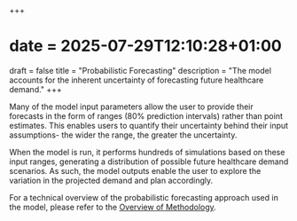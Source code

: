 +++
# date = 2025-07-29T12:10:28+01:00
draft = false
title = "Probabilistic Forecasting"
description = "The model accounts for the inherent uncertainty of forecasting future healthcare demand."
+++

Many of the model input parameters allow the user to provide their forecasts in the form of ranges (80% prediction intervals) rather than point estimates. This enables users to quantify their uncertainty behind their input assumptions- the wider the range, the greater the uncertainty. 

When the model is run, it performs hundreds of simulations based on these input ranges, generating a distribution of possible future healthcare demand scenarios. As such, the model outputs enable the user to explore the variation in the projected demand and plan accordingly.

For a technical overview of the probabilistic forecasting approach used in the model, please refer to the [Overview of Methodology](https://connect.strategyunitwm.nhs.uk/nhp/project_information/).

